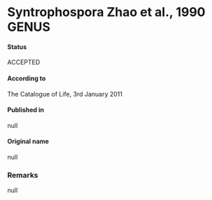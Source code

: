 Syntrophospora Zhao et al., 1990 GENUS
=======

#### Status
ACCEPTED

#### According to
The Catalogue of Life, 3rd January 2011

#### Published in
null

#### Original name
null

### Remarks
null